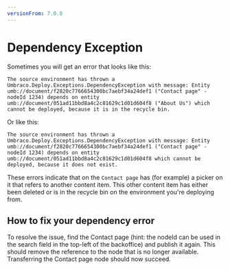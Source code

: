```yaml
---
versionFrom: 7.0.0
---
```


# Dependency Exception

Sometimes you will get an error that looks like this:

    The source environment has thrown a Umbraco.Deploy.Exceptions.DependencyException with message: Entity umb://document/f2820c7766654300bc7aebf34a24def1 ("Contact page" - nodeId 1234) depends on entity umb://document/051ad11bbd8a4c2c81629c1d01d604f8 ("About Us") which cannot be deployed, because it is in the recycle bin.

Or like this:

    The source environment has thrown a Umbraco.Deploy.Exceptions.DependencyException with message: Entity umb://document/f2820c7766654300bc7aebf34a24def1 ("Contact page" - nodeId 1234) depends on entity umb://document/051ad11bbd8a4c2c81629c1d01d604f8 which cannot be deployed, because it does not exist.

These errors indicate that on the `Contact page` has (for example) a picker on it that refers to another content item. This other content item has either been deleted or is in the recycle bin on the environment you're deploying from.

## How to fix your dependency error

To resolve the issue, find the Contact page (hint: the nodeId can be used in the search field in the top-left of the backoffice) and publish it again. This should remove the reference to the node that is no longer available. Transferring the Contact page node should now succeed.
